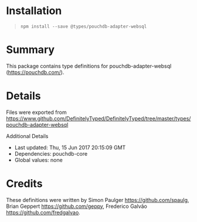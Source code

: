 # Installation
> `npm install --save @types/pouchdb-adapter-websql`

# Summary
This package contains type definitions for pouchdb-adapter-websql (https://pouchdb.com/).

# Details
Files were exported from https://www.github.com/DefinitelyTyped/DefinitelyTyped/tree/master/types/pouchdb-adapter-websql

Additional Details
 * Last updated: Thu, 15 Jun 2017 20:15:09 GMT
 * Dependencies: pouchdb-core
 * Global values: none

# Credits
These definitions were written by Simon Paulger <https://github.com/spaulg>, Brian Geppert <https://github.com/geppy>, Frederico Galvão <https://github.com/fredgalvao>.
